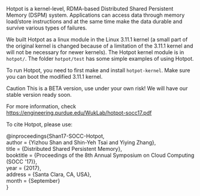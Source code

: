 Hotpot is a kernel-level, RDMA-based Distributed Shared Persistent Memory (DSPM) system. Applications can access data through memory load/store instructions and at the same time make the data durable and survive various types of failures. 

We built Hotpot as a linux module in the Linux 3.11.1 kernel (a small part of the original kernel is changed because of a limitation of the 3.11.1 kernel and will not be necessary for newer kernels). The Hotpot kernel module is in `hotpot/`. The folder `hotpot/test` has some simple examples of using Hotpot.

To run Hotpot, you need to first make and install `hotpot-kernel`. Make sure you can boot the modified 3.11.1 kernel.

Caution
This is a BETA version, use under your own risk! We will have our stable version ready soon.

For more information, check https://engineering.purdue.edu/WukLab/hotpot-socc17.pdf

To cite Hotpot, please use:

\@inproceedings{Shan17-SOCC-Hotpot\,  
author = {Yizhou Shan and Shin-Yeh Tsai and Yiying Zhang},  
title = {Distributed Shared Persistent Memory},  
booktitle = {Proceedings of the 8th Annual Symposium on Cloud Computing (SOCC '17)},  
year = {2017},  
address = {Santa Clara, CA, USA},  
month = {September}  
}
